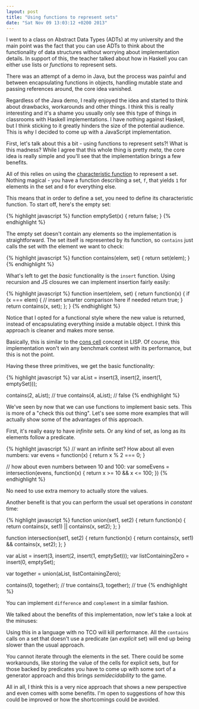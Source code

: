 ```yaml
---
layout: post
title: "Using functions to represent sets"
date: "Sat Nov 09 13:03:12 +0200 2013"
---
```


I went to a class on Abstract Data Types (ADTs) at my university and the main
point was the fact that you can use ADTs to think about the functionality of
data structures without worrying about implementation details. In support of this,
the teacher talked about how in Haskell you can either use lists or *functions*
to represent sets.

There was an attempt of a demo in Java, but the process was painful and between
encapsulating functions in objects, handling mutable state and passing
references around, the core idea vanished.

Regardless of the Java demo, I really enjoyed the idea and started to think about
drawbacks, workarounds and other things. I think this is really interesting and
it's a shame you usually only see this type of things in classrooms with
Haskell implementations. I have nothing against Haskell, but I think sticking to it
greatly hinders the size of the potential audience. This is why I decided to come up
with a JavaScript implementation.

First, let's talk about this a bit - using functions to represent sets?! What
is this madness? While I agree that this whole thing is pretty *meta*, the core idea is
really simple and you'll see that the implementation brings a few benefits.

All of this relies on using the
[characteristic function](http://en.wikipedia.org/wiki/Indicator_function)
to represent a set. Nothing magical - you have a function describing a set, `f`,
that yields
`1` for elements in the set and `0` for everything else.

This means that in order to define a set, you need to define its characteristic
function. To start off, here's the empty set:

{% highlight javascript %}
function emptySet(x) {
    return false;
}
{% endhighlight %}

The empty set doesn't contain any elements so the implementation is
straightforward. The set itself is represented by its function, so `contains`
just calls the set with the element we want to check:

{% highlight javascript %}
function contains(elem, set) {
    return set(elem);
}
{% endhighlight %}

What's left to get the *basic* functionality is the `insert` function. Using
recursion and JS closures we can implement insertion fairly easily:

{% highlight javascript %}
function insert(elem, set) {
    return function(x) {
        if (x === elem) { // insert smarter comparison here if needed
            return true;
        }
        return contains(x, set);
    };
}
{% endhighlight %}

Notice that I opted for a functional style where the new value is returned,
instead of encapsulating everything inside a mutable object. I think this approach
is cleaner and makes more sense.

Basically, this is similar to the [cons cell](http://cs.gmu.edu/~sean/lisp/cons/)
concept in LISP. Of course, this implementation won't win any benchmark contest
with its performance, but this is not the point.

Having these three primitives, we get the basic functionality:

{% highlight javascript %}
var aList = insert(3, insert(2, insert(1, emptySet)));

contains(2, aList); // true
contains(4, aList); // false
{% endhighlight %}

We've seen by now that we can use functions to implement basic sets. This is more
of a "check this out thing". Let's see some more examples that will actually
show some of the advantages of this approach.

First, it's really easy to have *infinite* sets. Or any kind of set, as long
as its elements follow a predicate.

{% highlight javascript %}
// want an infinite set? How about all even numbers:
var evens = function(x) { return x % 2 === 0; }

// how about even numbers between 10 and 100:
var someEvens = intersection(evens, function(x) { return x >= 10 && x <= 100; })
{% endhighlight %}

No need to use extra memory to actually store the values.

Another benefit is that you can perform the usual set operations in *constant*
time:

{% highlight javascript %}
function union(set1, set2) {
    return function(x) {
        return contains(x, set1) || contains(x, set2);
    };
}

function intersection(set1, set2) {
    return function(x) {
        return contains(x, set1) && contains(x, set2);
    };
}

var aList = insert(3, insert(2, insert(1, emptySet)));
var listContainingZero = insert(0, emptySet);

var together = union(aList, listContainingZero);

contains(0, together); // true
contains(3, together); // true
{% endhighlight %}

You can implement `difference` and `complement` in a similar fashion.

We talked about the benefits of this implementation, now let's take a look
at the minuses:

Using this in a language with no TCO will kill performance. All the `contains`
calls on a set that doesn't use a predicate (an *explicit* set) will end up
being
slower than the usual approach.

You cannot iterate through the elements in the set. There could be some workarounds,
like storing the value of the cells for explicit sets, but for those backed by
predicates you have to come up with some sort of a generator approach and this
brings *semidecidability* to the game.


All in all, I think this is a very nice approach that shows a new perspective
and even comes with some benefits. I'm open to suggestions of how this
could be improved or how the shortcomings could be avoided.

